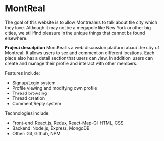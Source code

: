 # MontReal
The goal of this website is to allow Montrealers to talk about the city which they love. 
Although it may not be a megapole like New York or other big cities, we still find pleasure in the unique things that cannot be found elsewhere.

 **Project description**
 MontReal is a web discussion platform about the city of Montreal. It allows users to see and comment on different locations. Each place also has a detail section that users can view. In addition, users can create and manage their profile and interact with other members.

Features include:
  - Signup/Login system
  - Profile viewing and modifying own profile
  - Thread browsing
  - Thread creation
  - Comment/Reply system
  
Technologies include:
  - Front-end: React.js, Redux, React-Map-Gl, HTML, CSS
  - Backend: Node.js, Express, MongoDB
  - Other: Git, Github, NPM

